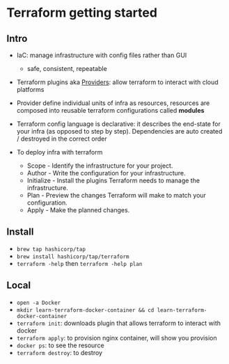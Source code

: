 # Terraform getting started

## Intro

- IaC: manage infrastructure with config files rather than GUI
  - safe, consistent, repeatable
- Terraform plugins aka [Providers](https://registry.terraform.io/browse/providers): allow terraform to interact with cloud platforms
- Provider define individual units of infra as resources, resources are composed into reusable terraform configurations called **modules**
- Terraform config language is declarative: it describes the end-state for your infra (as opposed to step by step). Dependencies are auto created / destroyed in the correct order
- To deploy infra with terraform

  - Scope - Identify the infrastructure for your project.
  - Author - Write the configuration for your infrastructure.
  - Initialize - Install the plugins Terraform needs to manage the infrastructure.
  - Plan - Preview the changes Terraform will make to match your configuration.
  - Apply - Make the planned changes.

## Install

- `brew tap hashicorp/tap`
- `brew install hashicorp/tap/terraform`
- `terraform -help` then `terraform -help plan`

## Local

- `open -a Docker`
- `mkdir learn-terraform-docker-container && cd learn-terraform-docker-container`
- `terraform init`: downloads plugin that allows terraform to interact with docker
- `terraform apply`: to provision nginx container, will show you provision
- `docker ps`: to see the resource
- `terraform destroy`: to destroy
